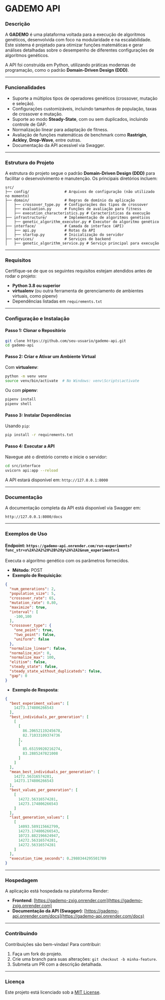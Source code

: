 # **GADEMO API**

### **Descrição**

A **GADEMO** é uma plataforma voltada para a execução de algoritmos genéticos, desenvolvida com foco na modularidade e na escalabilidade. Este sistema é projetado para otimizar funções matemáticas e gerar análises detalhadas sobre o desempenho de diferentes configurações de algoritmos genéticos.

A API foi construída em Python, utilizando práticas modernas de programação, como o padrão **Domain-Driven Design (DDD)**.

---

### **Funcionalidades**

- Suporte a múltiplos tipos de operadores genéticos (crossover, mutação e seleção).
- Configurações customizáveis, incluindo tamanhos de população, taxas de crossover e mutação.
- Suporte ao modo **Steady-State**, com ou sem duplicados, incluindo controle de GAP.
- Normalização linear para adaptação de fitness.
- Avaliação de funções matemáticas de benchmark como **Rastrigin**, **Ackley**, **Drop-Wave**, entre outras.
- Documentação da API acessível via Swagger.

---

### **Estrutura do Projeto**

A estrutura do projeto segue o padrão **Domain-Driven Design (DDD)** para facilitar o desenvolvimento e manutenção. Os principais diretórios incluem:

```
src/
├── config/                # Arquivos de configuração (não utilizado no momento)
├── domain/                # Regras de domínio da aplicação
│   ├── crossover_type.py  # Configurações dos tipos de crossover
│   ├── evaluation.py      # Funções de avaliação para fitness
│   ├── execution_characteristics.py # Características da execução
├── infrastructure/        # Implementação de algoritmos genéticos
│   ├── genetic_algorithm_executor.py # Executor do algoritmo genético
├── interface/             # Camada de interface (API)
│   ├── api.py             # Rotas da API
│   ├── startup.py         # Inicialização do servidor
├── services/              # Serviços de backend
│   ├── genetic_algorithm_service.py # Serviço principal para execução
```

---

### **Requisitos**

Certifique-se de que os seguintes requisitos estejam atendidos antes de rodar o projeto:

- **Python 3.8 ou superior**
- **virtualenv** (ou outra ferramenta de gerenciamento de ambientes virtuais, como pipenv)
- Dependências listadas em `requirements.txt`

---

### **Configuração e Instalação**

#### **Passo 1: Clonar o Repositório**

```bash
git clone https://github.com/seu-usuario/gademo-api.git
cd gademo-api
```

#### **Passo 2: Criar e Ativar um Ambiente Virtual**

Com **virtualenv**:

```bash
python -m venv venv
source venv/bin/activate  # No Windows: venv\Scripts\activate
```

Ou com **pipenv**:

```bash
pipenv install
pipenv shell
```

#### **Passo 3: Instalar Dependências**

Usando `pip`:

```bash
pip install -r requirements.txt
```

#### **Passo 4: Executar a API**

Navegue até o diretório correto e inicie o servidor:

```bash
cd src/interface
uvicorn api:app --reload
```

A API estará disponível em: `http://127.0.0.1:8000`

---

### **Documentação**

A documentação completa da API está disponível via Swagger em:

```
http://127.0.0.1:8000/docs
```

---

### **Exemplos de Uso**

#### **Endpoint: `https://gademo-api.onrender.com/run-experiments?func_str=x%2A%2A2%20%2B%20y%2A%2A2&num_experiments=1`**

Executa o algoritmo genético com os parâmetros fornecidos.

- **Método**: POST
- **Exemplo de Requisição**:

```json
{
  "num_generations": 2,
  "population_size": 5,
  "crossover_rate": 65,
  "mutation_rate": 0.80,
  "maximize": true,
  "interval": [
    -100,100
  ],
  "crossover_type": {
    "one_point": true,
    "two_point": false,
    "uniform": false
  },
  "normalize_linear": false,
  "normalize_min": 0,
  "normalize_max": 100,
  "elitism": false,
  "steady_state": false,
  "steady_state_without_duplicateds": false,
  "gap": 0
}
```

- **Exemplo de Resposta**:

```json
{
  "best_experiment_values": [
    14273.174806266543
  ],
  "best_individuals_per_generation": [
    [
      [
        86.20652119245678,
        82.71033109374736
      ],
      [
        85.65159920216274,
        83.2885247821008
      ]
    ]
  ],
  "mean_best_individuals_per_generation": [
    14272.56316574281,
    14273.174806266543
  ],
  "best_values_per_generation": [
    [
      14272.56316574281,
      14273.174806266543
    ]
  ],
  "last_generation_values": [
    [
      14093.589115662799,
      14273.174806266543,
      10723.882196624947,
      14272.56316574281,
      14272.56316574281
    ]
  ],
  "execution_time_seconds": 0.2980344295501709
}
```

---

### **Hospedagem**

A aplicação está hospedada na plataforma Render:

- **Frontend**: [https://gademo-zxig.onrender.com](https://gademo-zxig.onrender.com)
- **Documentação da API (Swagger)**: [https://gademo-api.onrender.com/docs](https://gademo-api.onrender.com/docs)

---

### **Contribuindo**

Contribuições são bem-vindas! Para contribuir:

1. Faça um fork do projeto.
2. Crie uma branch para suas alterações: `git checkout -b minha-feature`.
3. Submeta um PR com a descrição detalhada.

---

### **Licença**

Este projeto está licenciado sob a [MIT License](LICENSE).
